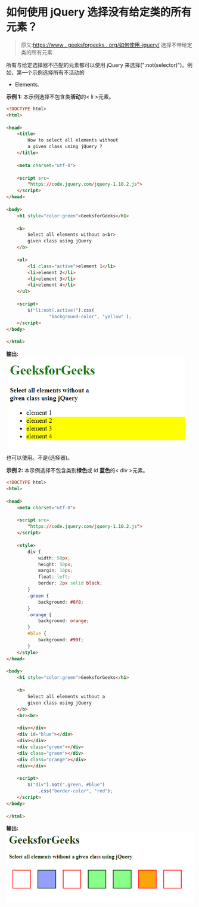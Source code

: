 # 如何使用 jQuery 选择没有给定类的所有元素？

> 原文:[https://www . geeksforgeeks . org/如何使用-jquery/](https://www.geeksforgeeks.org/how-to-select-all-elements-without-a-given-class-using-jquery/) 选择不带给定类的所有元素

所有与给定选择器不匹配的元素都可以使用 jQuery 来选择(":not(selector)")。例如，第一个示例选择所有不活动的

*   Elements.

**示例 1:** 本示例选择不包含类**活动**的< li >元素。

```html
<!DOCTYPE html>
<html>

<head>
    <title>
        How to select all elements without
        a given class using jQuery ?
    </title>

    <meta charset="utf-8">

    <script src=
        "https://code.jquery.com/jquery-1.10.2.js">
    </script>
</head>

<body>
    <h1 style="color:green">GeeksforGeeks</h1>

    <b>
        Select all elements without a<br>
        given class using jQuery
    </b>

    <ul>
        <li class="active">element 1</li>
        <li>element 2</li>
        <li>element 3</li>
        <li>element 4</li>
    </ul>

    <script>
        $("li:not(.active)").css(
                "background-color", "yellow" );
    </script>
</body>

</html>
```

**输出:**
![](img/dad022eb80e0300b25866327b28075d1.png)

也可以使用。不是(选择器)。

**示例 2:** 本示例选择不包含类别**绿色**或 id **蓝色**的< div >元素。

```html
<!DOCTYPE html>
<html>

<head>
    <meta charset="utf-8">

    <script src=
        "https://code.jquery.com/jquery-1.10.2.js">
    </script>

    <style>
        div {
            width: 50px;
            height: 50px;
            margin: 10px;
            float: left;
            border: 2px solid black;
        }
        .green {
            background: #8f8;
        }
        .orange {
            background: orange;
        }
        #blue {
            background: #99f;
        }
    </style>
</head>

<body>
    <h1 style="color:green">GeeksforGeeks</h1>

    <b>
        Select all elements without a
        given class using jQuery
    </b>
    <br><br>

    <div></div>
    <div id="blue"></div>
    <div></div>
    <div class="green"></div>
    <div class="green"></div>
    <div class="orange"></div>
    <div></div>

    <script>
        $("div").not(".green, #blue")
            .css("border-color", "red");
    </script>
</body>

</html>
```

**输出:**
![](img/494aada0cb0327d5969145bda5670d5a.png)